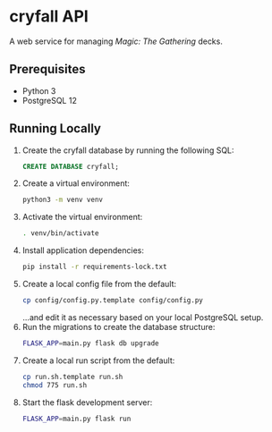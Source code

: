 # cryfall API

A web service for managing _Magic: The Gathering_ decks.

## Prerequisites

* Python 3
* PostgreSQL 12

## Running Locally

1. Create the cryfall database by running the following SQL:
    ```sql
    CREATE DATABASE cryfall;
    ```
2. Create a virtual environment:
    ```sh
    python3 -m venv venv
    ```
3. Activate the virtual environment:
    ```sh
    . venv/bin/activate
    ```
4. Install application dependencies:
    ```sh
    pip install -r requirements-lock.txt
    ```
5. Create a local config file from the default:
    ```sh
    cp config/config.py.template config/config.py
    ```
    ...and edit it as necessary based on your local PostgreSQL setup.
6. Run the migrations to create the database structure:
    ```sh
    FLASK_APP=main.py flask db upgrade
    ```
7. Create a local run script from the default:
    ```sh
    cp run.sh.template run.sh
    chmod 775 run.sh
    ```
8. Start the flask development server:
    ```sh
    FLASK_APP=main.py flask run
    ```
